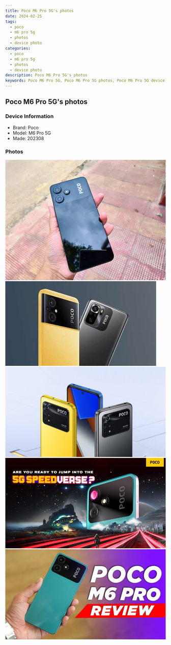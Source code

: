 ```yaml
---
title: Poco M6 Pro 5G's photos
date: 2024-02-25
tags: 
  - poco
  - m6 pro 5g
  - photos
  - device photo
categories: 
  - poco
  - m6 pro 5g
  - photos
  - device photo
description: Poco M6 Pro 5G's photos
keywords: Poco M6 Pro 5G, Poco M6 Pro 5G photos, Poco M6 Pro 5G device photo
---
```


## Poco M6 Pro 5G's photos

### Device Information

- Brand: Poco
- Model: M6 Pro 5G
- Made: 202308

### Photos

![/images/best-assets/devices/poco/poco-m6-pro-5g/1.jpg](/images/best-assets/devices/poco/poco-m6-pro-5g/1.jpg)
![/images/best-assets/devices/poco/poco-m6-pro-5g/2.jpg](/images/best-assets/devices/poco/poco-m6-pro-5g/2.jpg)
![/images/best-assets/devices/poco/poco-m6-pro-5g/3.jpg](/images/best-assets/devices/poco/poco-m6-pro-5g/3.jpg)
![/images/best-assets/devices/poco/poco-m6-pro-5g/4.jpg](/images/best-assets/devices/poco/poco-m6-pro-5g/4.jpg)
![/images/best-assets/devices/poco/poco-m6-pro-5g/5.jpg](/images/best-assets/devices/poco/poco-m6-pro-5g/5.jpg)
